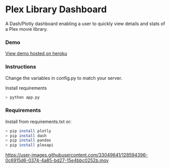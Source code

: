 <h1> Plex Library Dashboard </h1>
A Dash/Plotly dashboard enabling a user to quickly view details and stats of a Plex movie library.
<h3> Demo </h3>
<a href = "http://plex-movies-dashboard.herokuapp.com/"> View demo hosted on heroku </a>

<h3> Instructions </h3>
Change the variables in config.py to match your server.

Install requirements

```bash
> python app.py
```

<h3> Requirements </h3>

Install from requirements.txt or:

```bash
> pip install plotly
> pip install dash
> pip install pandas
> pip install plexapi
```
https://user-images.githubusercontent.com/33049641/128594396-0c6915d6-0374-4a85-bd27-15e4bbc0252b.mov

